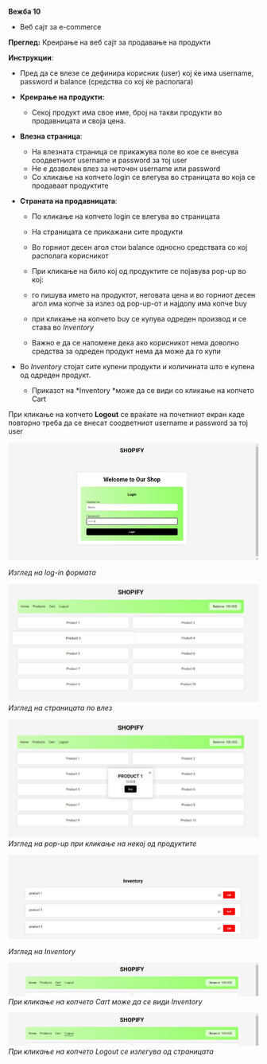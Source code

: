 **Вежба 10**
- Веб сајт за  e-commerce

**Преглед:** Креирање на веб сајт за продавање на продукти

**Инструкции**:  
- Пред да се влезе се дефинира корисник (user) кој ќе има username, password и balance (средства со кој ќе располага)

- **Креирање на продукти:**
    - Секој продукт има свое име, број на такви продукти во продавницата и своја цена.
- **Влезна страница**:
   - На влезната страница се прикажува поле во кое се внесува соодветниот username  и password за тој user
   -  Не е дозволен влез за неточен  username или password
   - Со кликање на копчето login  се влегува во страницата во која се продаваат продуктите

- **Страната на продавницата**:  
  - По кликање на копчето login  се влегува во страницата
  
  - На страницата се прикажани сите продукти
  - Во горниот десен агол стои balance односно средствата со кој располага корисникот
  
  - При кликање на било кој од продуктите се појавува pop-up во кој:
   - го пишува името на продуктот, неговата цена и во горниот десен агол има копче за излез од pop-up-от и најдолу има копче buy
   - при кликање на копчето buy се купува одреден производ и се става во *Inventory*
   - Важно е да се напомене дека ако корисникот нема доволно средства за одреден продукт нема да може да го купи
   
 - Во *Inventory*  стојат сите купени продукти и количината што е купена од одреден продукт.
   - Приказот на *Inventory *може да се види со кликање на копчето Cart

При кликање на копчето **Logout** се враќате на почетниот екран каде повторно треба да се внесат соодветниот username  и password за тој user

![](10-1.png)

 *Изглед на log-in формата*
 

![](10-2.png)
*Изглед на страницата по влез*



![](10-3.png)
*Изглед на pop-up при кликање на некој од продуктите*



![](10-4.png)

*Изглед на Inventory*



![](10-5.png)
*При кликање на копчето Cart може да се види Inventory*



![](10-6.png)
*При кликање на копчето Logout се излегува од страницата*

